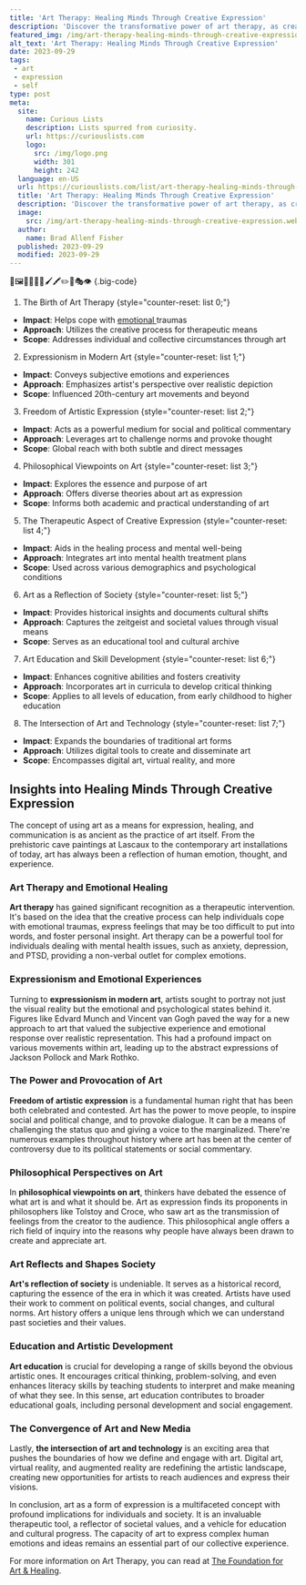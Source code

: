 ```yaml
---
title: 'Art Therapy: Healing Minds Through Creative Expression'
description: 'Discover the transformative power of art therapy, as creative expression nurtures healing and self-discovery for curious minds seeking emotional well-being.'
featured_img: /img/art-therapy-healing-minds-through-creative-expression.webp
alt_text: 'Art Therapy: Healing Minds Through Creative Expression'
date: 2023-09-29
tags:
 - art
 - expression
 - self
type: post
meta:
  site:
    name: Curious Lists
    description: Lists spurred from curiosity.
    url: https://curiouslists.com
    logo:
      src: /img/logo.png
      width: 301
      height: 242
  language: en-US
  url: https://curiouslists.com/list/art-therapy-healing-minds-through-creative-expression
  title: 'Art Therapy: Healing Minds Through Creative Expression'
  description: 'Discover the transformative power of art therapy, as creative expression nurtures healing and self-discovery for curious minds seeking emotional well-being.'
  image:
    src: /img/art-therapy-healing-minds-through-creative-expression.webp
  author:
    name: Brad Allenf Fisher
  published: 2023-09-29
  modified: 2023-09-29
---
```



🎨🖼️🧑‍🎨👩‍🎨🖌️🖍️✏️📝🎭👁️ {.big-code}

1. The Birth of Art Therapy {style="counter-reset: list 0;"}
  - **Impact**: Helps cope with [emotional  ](https://curiouslists.com/list/exploring-the-psychological-impact-of-color-in-art)traumas
  - **Approach**: Utilizes the creative process for therapeutic means
  - **Scope**: Addresses individual and collective circumstances through art

2. Expressionism in Modern Art {style="counter-reset: list 1;"}
  - **Impact**: Conveys subjective emotions and experiences
  - **Approach**: Emphasizes artist's perspective over realistic depiction
  - **Scope**: Influenced 20th-century art movements and beyond

3. Freedom of Artistic Expression {style="counter-reset: list 2;"}
  - **Impact**: Acts as a powerful medium for social and political commentary
  - **Approach**: Leverages art to challenge norms and provoke thought
  - **Scope**: Global reach with both subtle and direct messages

4. Philosophical Viewpoints on Art {style="counter-reset: list 3;"}
  - **Impact**: Explores the essence and purpose of art
  - **Approach**: Offers diverse theories about art as expression
  - **Scope**: Informs both academic and practical understanding of art

5. The Therapeutic Aspect of Creative Expression {style="counter-reset: list 4;"}
  - **Impact**: Aids in the healing process and mental well-being
  - **Approach**: Integrates art into mental health treatment plans
  - **Scope**: Used across various demographics and psychological conditions

6. Art as a Reflection of Society {style="counter-reset: list 5;"}
  - **Impact**: Provides historical insights and documents cultural shifts
  - **Approach**: Captures the zeitgeist and societal values through visual means
  - **Scope**: Serves as an educational tool and cultural archive

7. Art Education and Skill Development {style="counter-reset: list 6;"}
  - **Impact**: Enhances cognitive abilities and fosters creativity
  - **Approach**: Incorporates art in curricula to develop critical thinking
  - **Scope**: Applies to all levels of education, from early childhood to higher education

8. The Intersection of Art and Technology {style="counter-reset: list 7;"}
  - **Impact**: Expands the boundaries of traditional art forms
  - **Approach**: Utilizes digital tools to create and disseminate art
  - **Scope**: Encompasses digital art, virtual reality, and more

## Insights into Healing Minds Through Creative Expression

The concept of using art as a means for expression, healing, and communication is as ancient as the practice of art itself. From the prehistoric cave paintings at Lascaux to the contemporary art installations of today, art has always been a reflection of human emotion, thought, and experience.

### Art Therapy and Emotional Healing

**Art therapy** has gained significant recognition as a therapeutic intervention. It's based on the idea that the creative process can help individuals cope with emotional traumas, express feelings that may be too difficult to put into words, and foster personal insight. Art therapy can be a powerful tool for individuals dealing with mental health issues, such as anxiety, depression, and PTSD, providing a non-verbal outlet for complex emotions.

### Expressionism and Emotional Experiences

Turning to **expressionism in modern art**, artists sought to portray not just the visual reality but the emotional and psychological states behind it. Figures like Edvard Munch and Vincent van Gogh paved the way for a new approach to art that valued the subjective experience and emotional response over realistic representation. This had a profound impact on various movements within art, leading up to the abstract expressions of Jackson Pollock and Mark Rothko.

### The Power and Provocation of Art

**Freedom of artistic expression** is a fundamental human right that has been both celebrated and contested. Art has the power to move people, to inspire social and political change, and to provoke dialogue. It can be a means of challenging the status quo and giving a voice to the marginalized. There're numerous examples throughout history where art has been at the center of controversy due to its political statements or social commentary.

### Philosophical Perspectives on Art

In **philosophical viewpoints on art**, thinkers have debated the essence of what art is and what it should be. Art as expression finds its proponents in philosophers like Tolstoy and Croce, who saw art as the transmission of feelings from the creator to the audience. This philosophical angle offers a rich field of inquiry into the reasons why people have always been drawn to create and appreciate art.

### Art Reflects and Shapes Society

**Art's reflection of society** is undeniable. It serves as a historical record, capturing the essence of the era in which it was created. Artists have used their work to comment on political events, social changes, and cultural norms. Art history offers a unique lens through which we can understand past societies and their values.

### Education and Artistic Development

**Art education** is crucial for developing a range of skills beyond the obvious artistic ones. It encourages critical thinking, problem-solving, and even enhances literacy skills by teaching students to interpret and make meaning of what they see. In this sense, art education contributes to broader educational goals, including personal development and social engagement.

### The Convergence of Art and New Media

Lastly, **the intersection of art and technology** is an exciting area that pushes the boundaries of how we define and engage with art. Digital art, virtual reality, and augmented reality are redefining the artistic landscape, creating new opportunities for artists to reach audiences and express their visions.

In conclusion, art as a form of expression is a multifaceted concept with profound implications for individuals and society. It is an invaluable therapeutic tool, a reflector of societal values, and a vehicle for education and cultural progress. The capacity of art to express complex human emotions and ideas remains an essential part of our collective experience.

For more information on Art Therapy, you can read at [The Foundation for Art & Healing](https://www.artandhealing.org/creative-expression-approach/#:~:text=Art%20is%20the%20expression%20or,of%20individual%20and%20collective%20circumstances.).